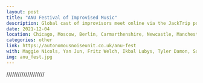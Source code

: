 ```yaml
---
layout: post
title: "ANU Festival of Improvised Music"
description: Global cast of improvisors meet online via the JackTrip powered Noise Orchestra ANU system, for small and large group improvisation live in real time. 
date: 2021-12-04
location: Chicago, Moscow, Berlin, Carmarthenshire, Newcastle, Manchester, Yogyakarta, Edinburgh, Beijing, Ramallah, Japan
categories: other
link: https://autonomousnoiseunit.co.uk/anu-fest
with: Maggie Nicols, Yan Jun, Fritz Welch, Ikbal Lubys, Tyler Damon, Sam Andreae, David Birchall, Dirar Kalash, Kae San, Odie Ji Ghast, Sasha Elina and Aziz Lewandowski.
img: anu_fest.jpg
---
```

////////////////////